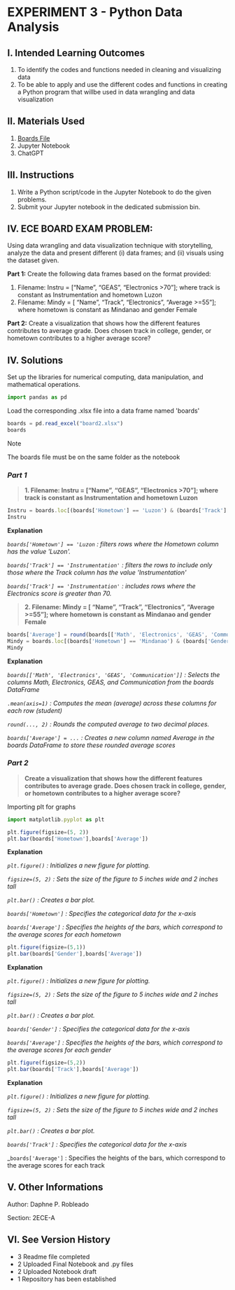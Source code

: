 # EXPERIMENT 3 - Python Data Analysis

## I. Intended Learning Outcomes

1. To identify the codes and functions needed in cleaning and visualizing data
2. To be able to apply and use the different codes and functions in creating a Python program that willbe used in data wrangling and data visualization

## II. Materials Used
1. [Boards File](https://bit.ly/ECEBoardExamDataset)
2. Jupyter Notebook
3. ChatGPT

## III. Instructions
1. Write a Python script/code in the Jupyter Notebook to do the given problems.
2. Submit your Jupyter notebook in the dedicated submission bin.

## IV. ECE BOARD EXAM PROBLEM: 
Using data wrangling and data visualization technique with storytelling, analyze the data and present different (i) data frames; and (ii) visuals using the dataset given.

**Part 1:**
Create the following data frames based on the format provided:
1. Filename: Instru = [“Name”, “GEAS”, “Electronics >70”]; where track is constant as Instrumentation and hometown Luzon
2. Filename: Mindy = [ “Name”, “Track”, “Electronics”, “Average >=55”]; where hometown is constant as Mindanao and gender Female

**Part 2:**
Create a visualization that shows how the different features contributes to average grade. Does chosen track in college, gender, or hometown contributes to a higher average score?

## IV. Solutions
Set up the libraries for numerical computing, data manipulation, and mathematical operations.
``` js
import pandas as pd
```
Load the corresponding .xlsx file into a data frame named 'boards'
```js
boards = pd.read_excel("board2.xlsx")
boards
```
> [!NOTE]
> The boards file must be on the same folder as the notebook

### ***Part 1***
> **1. Filename: Instru = [“Name”, “GEAS”, “Electronics >70”]; where track is constant as Instrumentation and hometown Luzon**

```js
Instru = boards.loc[(boards['Hometown'] == 'Luzon') & (boards['Track'] == 'Instrumentation') & (boards['Electronics'] > 70), ['Name','GEAS','Electronics']]
Instru
```
**Explanation**

_`boards['Hometown'] == 'Luzon` : filters rows where the Hometown column has the value 'Luzon'._

_`boards['Track'] == 'Instrumentation'` : filters the rows to include only those where the Track column has the value 'Instrumentation'_

_`boards['Track'] == 'Instrumentation'` : includes rows where the Electronics score is greater than 70._

> **2. Filename: Mindy = [ “Name”, “Track”, “Electronics”, “Average >=55”]; where hometown is constant as Mindanao and gender Female**

```js
boards['Average'] = round(boards[['Math', 'Electronics', 'GEAS', 'Communication']].mean(axis=1),2)
Mindy = boards.loc[(boards['Hometown'] == 'Mindanao') & (boards['Gender'] == 'Female') & (boards['Average'] >= 55), ['Name','Track','Electronics', 'Average']]
Mindy
```
**Explanation**

_`boards[['Math', 'Electronics', 'GEAS', 'Communication']]` : Selects the columns Math, Electronics, GEAS, and Communication from the boards DataFrame_

_`.mean(axis=1)` : Computes the mean (average) across these columns for each row (student)_

_`round(..., 2)` : Rounds the computed average to two decimal places._

_`boards['Average'] = ...` : Creates a new column named Average in the boards DataFrame to store these rounded average scores_


### ***Part 2***
> **Create a visualization that shows how the different features contributes to average grade. Does chosen track in college, gender, or hometown contributes to a higher average score?**

Importing plt for graphs
   ```js
   import matplotlib.pyplot as plt
   ```

   ```js
   plt.figure(figsize=(5, 2))
   plt.bar(boards['Hometown'],boards['Average'])
   ```
**Explanation**

  _`plt.figure()` : Initializes a new figure for plotting._
  
  _`figsize=(5, 2)` : Sets the size of the figure to 5 inches wide and 2 inches tall_

 _`plt.bar()` : Creates a bar plot._

 _`boards['Hometown']` : Specifies the categorical data for the x-axis_

  _`boards['Average']` : Specifies the heights of the bars, which correspond to the average scores for each hometown_


```js
plt.figure(figsize=(5,1))
plt.bar(boards['Gender'],boards['Average'])
```
**Explanation**

 _`plt.figure()` : Initializes a new figure for plotting._
  
  _`figsize=(5, 2)` : Sets the size of the figure to 5 inches wide and 2 inches tall_

 _`plt.bar()` : Creates a bar plot._

 _`boards['Gender']` : Specifies the categorical data for the x-axis_

  _`boards['Average']` : Specifies the heights of the bars, which correspond to the average scores for each gender_


```js
plt.figure(figsize=(5,2))
plt.bar(boards['Track'],boards['Average'])
```
**Explanation**

_`plt.figure()` : Initializes a new figure for plotting._
  
  _`figsize=(5, 2)` : Sets the size of the figure to 5 inches wide and 2 inches tall_

 _`plt.bar()` : Creates a bar plot._

 _`boards['Track']` : Specifies the categorical data for the x-axis_

  _`boards['Average']` : Specifies the heights of the bars, which correspond to the average scores for each track

## V. Other Informations
Author: Daphne P. Robleado

Section: 2ECE-A

## VI. See Version History
* 3 Readme file completed
* 2 Uploaded Final Notebook and .py files
* 2 Uploaded Notebook draft
* 1 Repository has been established

